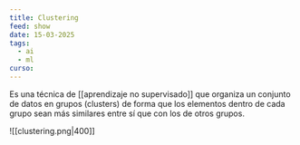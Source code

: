 ```yaml
---
title: Clustering
feed: show
date: 15-03-2025
tags:
  - ai
  - ml
curso:
---
```

Es una técnica de [[aprendizaje no supervisado]] que organiza un conjunto de datos en grupos (clusters) de forma que los elementos dentro de cada grupo sean más similares entre sí que con los de otros grupos.

![[clustering.png|400]]


